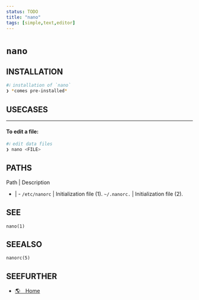 ```yaml
---
status: TODO
title: "nano"
tags: [simple,text,editor]
---
```


# `nano`

## INSTALLATION


```bash
#ℹ︎ installation of `nano`
❯ *comes pre-installed*
```


## USECASES

----
#### To edit a file:


```bash
#ℹ︎ edit data files
❯ nano <FILE>
```



## PATHS

Path | Description
- | -
`/etc/nanorc` | Initialization file (1).
`~/.nanorc.` | Initialization file (2).

## SEE

    nano(1)

## SEEALSO

    nanorc(5)

## SEEFURTHER

- [🌎 Home](http://www.nano-editor.org/)
